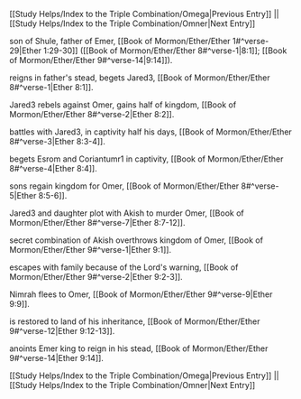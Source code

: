 [[Study Helps/Index to the Triple Combination/Omega|Previous Entry]]  ||  [[Study Helps/Index to the Triple Combination/Omner|Next Entry]]

 son of Shule, father of Emer, [[Book of Mormon/Ether/Ether 1#^verse-29|Ether 1:29-30]] ([[Book of Mormon/Ether/Ether 8#^verse-1|8:1]]; [[Book of Mormon/Ether/Ether 9#^verse-14|9:14]]).

 reigns in father's stead, begets Jared3, [[Book of Mormon/Ether/Ether 8#^verse-1|Ether 8:1]].

 Jared3 rebels against Omer, gains half of kingdom, [[Book of Mormon/Ether/Ether 8#^verse-2|Ether 8:2]].

 battles with Jared3, in captivity half his days, [[Book of Mormon/Ether/Ether 8#^verse-3|Ether 8:3-4]].

 begets Esrom and Coriantumr1 in captivity, [[Book of Mormon/Ether/Ether 8#^verse-4|Ether 8:4]].

 sons regain kingdom for Omer, [[Book of Mormon/Ether/Ether 8#^verse-5|Ether 8:5-6]].

 Jared3 and daughter plot with Akish to murder Omer, [[Book of Mormon/Ether/Ether 8#^verse-7|Ether 8:7-12]].

 secret combination of Akish overthrows kingdom of Omer, [[Book of Mormon/Ether/Ether 9#^verse-1|Ether 9:1]].

 escapes with family because of the Lord's warning, [[Book of Mormon/Ether/Ether 9#^verse-2|Ether 9:2-3]].

 Nimrah flees to Omer, [[Book of Mormon/Ether/Ether 9#^verse-9|Ether 9:9]].

 is restored to land of his inheritance, [[Book of Mormon/Ether/Ether 9#^verse-12|Ether 9:12-13]].

 anoints Emer king to reign in his stead, [[Book of Mormon/Ether/Ether 9#^verse-14|Ether 9:14]].

[[Study Helps/Index to the Triple Combination/Omega|Previous Entry]]  ||  [[Study Helps/Index to the Triple Combination/Omner|Next Entry]]